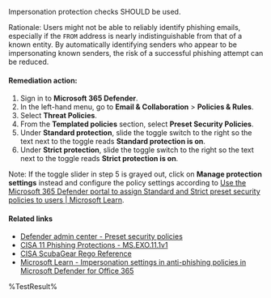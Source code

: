 Impersonation protection checks SHOULD be used.

Rationale: Users might not be able to reliably identify phishing emails, especially if the `FROM` address is nearly indistinguishable from that of a known entity. By automatically identifying senders who appear to be impersonating known senders, the risk of a successful phishing attempt can be reduced.

#### Remediation action:

1. Sign in to **Microsoft 365 Defender**.
2. In the left-hand menu, go to **Email & Collaboration** > **Policies & Rules**.
3. Select **Threat Policies**.
4. From the **Templated policies** section, select **Preset Security Policies**.
5. Under **Standard protection**, slide the toggle switch to the right so the text next to the toggle reads **Standard protection is on**.
6. Under **Strict protection**, slide the toggle switch to the right so the text next to the toggle reads **Strict protection is on**.

Note: If the toggle slider in step 5 is grayed out, click on **Manage protection settings** instead and configure the policy settings according to [Use the Microsoft 365 Defender portal to assign Standard and Strict preset security policies to users | Microsoft Learn](https://learn.microsoft.com/en-us/microsoft-365/security/office-365-security/preset-security-policies?view=o365-worldwide#use-the-microsoft-365-defender-portal-to-assign-standard-and-strict-preset-security-policies-to-users).

#### Related links

* [Defender admin center - Preset security policies](https://security.microsoft.com/presetSecurityPolicies)
* [CISA 11 Phishing Protections - MS.EXO.11.1v1](https://github.com/cisagov/ScubaGear/blob/main/PowerShell/ScubaGear/baselines/exo.md#msexo111v1)
* [CISA ScubaGear Rego Reference](https://github.com/cisagov/ScubaGear/blob/main/PowerShell/ScubaGear/Rego/EXOConfig.rego#L617)
* [Microsoft Learn - Impersonation settings in anti-phishing policies in Microsoft Defender for Office 365](https://learn.microsoft.com/en-us/defender-office-365/anti-phishing-policies-about#impersonation-settings-in-anti-phishing-policies-in-microsoft-defender-for-office-365)

<!--- Results --->
%TestResult%
